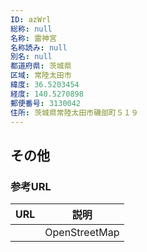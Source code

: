 ```yaml
---
ID: azWrl
総称: null
名称: 雷神宮
名称読み: null
別名: null
都道府県: 茨城県
区域: 常陸太田市
緯度: 36.5203454
経度: 140.5270898
郵便番号: 3130042
住所: 茨城県常陸太田市磯部町５１９
---
```


## その他

### 参考URL

| URL | 説明          |
| --- | ------------- |
|     | OpenStreetMap |
